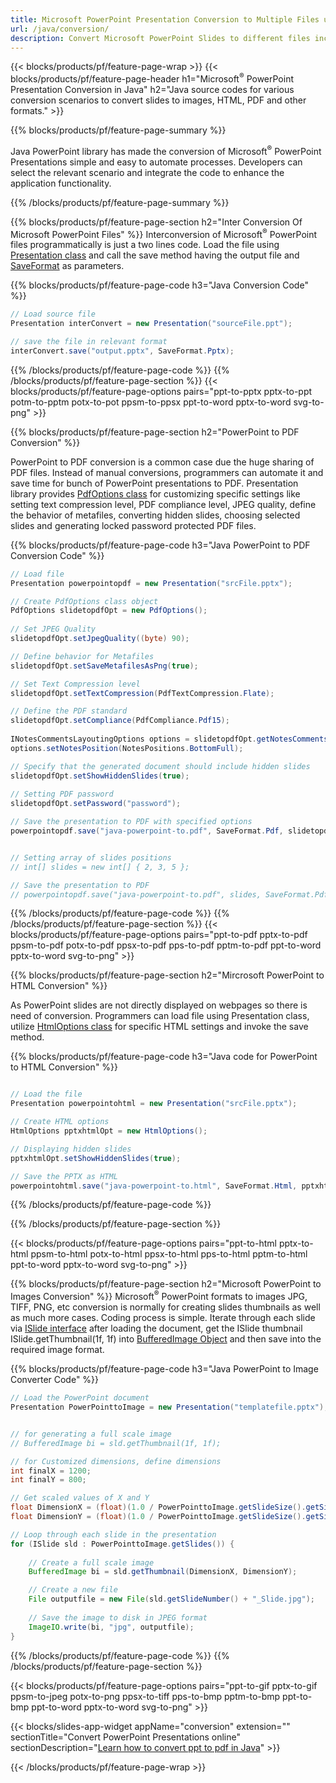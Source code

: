 ```yaml
---
title: Microsoft PowerPoint Presentation Conversion to Multiple Files using Java 
url: /java/conversion/
description: Convert Microsoft PowerPoint Slides to different files including HTML, PDF and image formats within Java based applications.
---
```


{{< blocks/products/pf/feature-page-wrap >}}
{{< blocks/products/pf/feature-page-header h1="Microsoft<sup>&reg;</sup> PowerPoint Presentation Conversion in Java" h2="Java source codes for various conversion scenarios to convert slides to images, HTML, PDF and other formats." >}}

{{% blocks/products/pf/feature-page-summary %}}

Java PowerPoint library has made the conversion of Microsoft<sup>&reg;</sup> PowerPoint Presentations simple and easy to automate processes. Developers can select the relevant scenario and integrate the code to enhance the application functionality. 

{{% /blocks/products/pf/feature-page-summary  %}}

{{% blocks/products/pf/feature-page-section  h2="Inter Conversion Of Microsoft PowerPoint Files" %}}
Interconversion of Microsoft<sup>&reg;</sup> PowerPoint files programmatically is just a two lines code. Load the file using [Presentation class](https://reference.aspose.com/slides/java/com.aspose.slides/Presentation) and call the save method having the output file and [SaveFormat](https://reference.aspose.com/slides/java/com.aspose.slides/SaveFormat) as parameters.

{{% blocks/products/pf/feature-page-code h3="Java Conversion Code" %}}

```java
// Load source file
Presentation interConvert = new Presentation("sourceFile.ppt");

// save the file in relevant format
interConvert.save("output.pptx", SaveFormat.Pptx);   
```
{{% /blocks/products/pf/feature-page-code  %}}
{{% /blocks/products/pf/feature-page-section %}}
{{< blocks/products/pf/feature-page-options pairs="ppt-to-pptx pptx-to-ppt potm-to-pptm potx-to-pot ppsm-to-ppsx ppt-to-word pptx-to-word svg-to-png" >}}


{{% blocks/products/pf/feature-page-section  h2="PowerPoint to PDF Conversion" %}}

PowerPoint to PDF conversion is a common case due the huge sharing of PDF files. Instead of manual conversions, programmers can automate it and save time for bunch of PowerPoint presentations to PDF. Presentation library provides [PdfOptions class](https://reference.aspose.com/java/slides/com.aspose.slides/PdfOptions) for customizing specific settings like setting text compression level, PDF compliance level, JPEG quality, define the behavior of metafiles, converting hidden slides, choosing selected slides and generating locked password protected PDF files.

{{% blocks/products/pf/feature-page-code h3="Java PowerPoint to PDF Conversion Code" %}}

```java
// Load file
Presentation powerpointopdf = new Presentation("srcFile.pptx");

// Create PdfOptions class object
PdfOptions slidetopdfOpt = new PdfOptions();
               
// Set JPEG Quality
slidetopdfOpt.setJpegQuality((byte) 90);

// Define behavior for Metafiles
slidetopdfOpt.setSaveMetafilesAsPng(true);

// Set Text Compression level
slidetopdfOpt.setTextCompression(PdfTextCompression.Flate);

// Define the PDF standard
slidetopdfOpt.setCompliance(PdfCompliance.Pdf15);
              
INotesCommentsLayoutingOptions options = slidetopdfOpt.getNotesCommentsLayouting();
options.setNotesPosition(NotesPositions.BottomFull);

// Specify that the generated document should include hidden slides
slidetopdfOpt.setShowHiddenSlides(true);
	
// Setting PDF password
slidetopdfOpt.setPassword("password");	

// Save the presentation to PDF with specified options
powerpointopdf.save("java-powerpoint-to.pdf", SaveFormat.Pdf, slidetopdfOpt);


// Setting array of slides positions
// int[] slides = new int[] { 2, 3, 5 };

// Save the presentation to PDF
// powerpointopdf.save("java-powerpoint-to.pdf", slides, SaveFormat.Pdf);

```
{{% /blocks/products/pf/feature-page-code  %}}
{{% /blocks/products/pf/feature-page-section %}}
{{< blocks/products/pf/feature-page-options pairs="ppt-to-pdf pptx-to-pdf ppsm-to-pdf potx-to-pdf ppsx-to-pdf pps-to-pdf pptm-to-pdf ppt-to-word pptx-to-word svg-to-png" >}}


{{% blocks/products/pf/feature-page-section  h2="Mircrosoft PowerPoint to HTML Conversion" %}}

As PowerPoint slides are not directly displayed on webpages so there is need of conversion. Programmers can load file using Presentation class, utilize [HtmlOptions class](https://reference.aspose.com/slides/java/com.aspose.slides/HtmlOptions) for specific HTML settings and invoke the save method.

{{% blocks/products/pf/feature-page-code h3="Java code for PowerPoint to HTML Conversion" %}}

```java

// Load the file
Presentation powerpointohtml = new Presentation("srcFile.pptx");

// Create HTML options
HtmlOptions pptxhtmlOpt = new HtmlOptions();

// Displaying hidden slides
pptxhtmlOpt.setShowHiddenSlides(true);

// Save the PPTX as HTML
powerpointohtml.save("java-powerpoint-to.html", SaveFormat.Html, pptxhtmlOpt); 

```
{{% /blocks/products/pf/feature-page-code %}}

{{% /blocks/products/pf/feature-page-section %}}

{{< blocks/products/pf/feature-page-options pairs="ppt-to-html pptx-to-html ppsm-to-html potx-to-html ppsx-to-html pps-to-html pptm-to-html ppt-to-word pptx-to-word svg-to-png" >}}

{{% blocks/products/pf/feature-page-section  h2="Microsoft PowerPoint to Images Conversion" %}}
Microsoft<sup>&reg;</sup> PowerPoint formats to images JPG, TIFF, PNG, etc conversion is normally for creating slides thumbnails as well as much more cases. Coding process is simple. Iterate through each slide via [ISlide interface](https://reference.aspose.com/slides/java/com.aspose.slides/ISlide) after loading the document, get the ISlide thumbnail ISlide.getThumbnail(1f, 1f) into [BufferedImage  Object](https://docs.oracle.com/javase/7/docs/api/java/awt/image/BufferedImage.html) and then save into the required image format. 

{{% blocks/products/pf/feature-page-code h3="Java PowerPoint to Image Converter Code" %}}

```java
// Load the PowerPoint document
Presentation PowerPointtoImage = new Presentation("templatefile.pptx");


// for generating a full scale image
// BufferedImage bi = sld.getThumbnail(1f, 1f);

// for Customized dimensions, define dimensions
int finalX = 1200;
int finalY = 800;

// Get scaled values of X and Y
float DimensionX = (float)(1.0 / PowerPointtoImage.getSlideSize().getSize().getWidth()) * finalX;
float DimensionY = (float)(1.0 / PowerPointtoImage.getSlideSize().getSize().getHeight()) * finalY;

// Loop through each slide in the presentation
for (ISlide sld : PowerPointtoImage.getSlides()) {
        
    // Create a full scale image
    BufferedImage bi = sld.getThumbnail(DimensionX, DimensionY);

    // Create a new file
    File outputfile = new File(sld.getSlideNumber() + "_Slide.jpg");
        
    // Save the image to disk in JPEG format
    ImageIO.write(bi, "jpg", outputfile);
}
```
{{% /blocks/products/pf/feature-page-code %}}
{{% /blocks/products/pf/feature-page-section %}}

{{< blocks/products/pf/feature-page-options pairs="ppt-to-gif pptx-to-gif ppsm-to-jpeg potx-to-png ppsx-to-tiff pps-to-bmp pptm-to-bmp ppt-to-bmp ppt-to-word pptx-to-word svg-to-png" >}}

{{< blocks/slides-app-widget 
    appName="conversion"
    extension=""
    sectionTitle="Convert PowerPoint Presentations online" 
    sectionDescription="[Learn how to convert ppt to pdf in Java](https://products.aspose.com/slides/java/conversion/ppt-to-pdf/)" >}}

{{< /blocks/products/pf/feature-page-wrap >}}